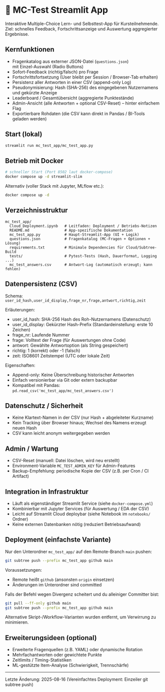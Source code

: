 # 📝 MC-Test Streamlit App

Interaktive Multiple-Choice Lern- und Selbsttest-App für Kursteilnehmende.
Ziel: schnelles Feedback, Fortschrittsanzeige und Auswertung aggregierter
Ergebnisse.

## Kernfunktionen

- Fragenkatalog aus externer JSON-Datei (`questions.json`)  
  mit Einzel-Auswahl (Radio Buttons)
- Sofort-Feedback (richtig/falsch) pro Frage
- Fortschrittsfortsetzung (User bleibt per Session / Browser-Tab erhalten)
- Persistenz aller Antworten in einer CSV (append-only Log)
- Pseudonymisierung: Hash (SHA-256) des eingegebenen Nutzernamens  
  und gekürzte Anzeige
- Leaderboard / Gesamtübersicht (aggregierte Punktestände)
- Admin-Ansicht (alle Antworten + optional CSV-Reset) – hinter einfachem Flag
- Exportierbare Rohdaten (die CSV kann direkt in Pandas / BI-Tools geladen werden)

## Start (lokal)

```bash
streamlit run mc_test_app/mc_test_app.py
```

## Betrieb mit Docker

```bash
# schneller Start (Port 8502 laut docker-compose)
docker compose up -d streamlit-slim
```

Alternativ (voller Stack mit Jupyter, MLflow etc.):

```bash
docker compose up -d
```

## Verzeichnisstruktur

```text
mc_test_app/
  Cloud_Deployment.ipynb   # Leitfaden: Deployment / Betriebs-Notizen
  README.md                # App-spezifische Dokumentation
  mc_test_app.py           # Haupt-Streamlit-App (UI + Logik)
  questions.json           # Fragenkatalog (MC-Fragen + Optionen + Lösung)
  requirements.txt         # Minimale Dependencies für Cloud/Subtree-Build
  tests/                   # Pytest-Tests (Hash, Dauerformat, Logging ...)
  mc_test_answers.csv      # Antwort-Log (automatisch erzeugt; kann fehlen)
```

## Datenpersistenz (CSV)

Schema:
`user_id_hash,user_id_display,frage_nr,frage,antwort,richtig,zeit`

Erläuterungen:

- user_id_hash: SHA-256 Hash des Roh-Nutzernamens (Datenschutz)
- user_id_display: Gekürzter Hash-Prefix (Standardeinstellung: erste 10 Zeichen)
- frage_nr: Laufende Nummer
- frage: Volltext der Frage (für Auswertungen ohne Code)
- antwort: Gewählte Antwortoption (als String gespeichert)
- richtig: 1 (korrekt) oder -1 (falsch)
- zeit: ISO8601 Zeitstempel (UTC oder lokale Zeit)

Eigenschaften:

- Append-only: Keine Überschreibung historischer Antworten
- Einfach versionierbar via Git oder extern backupbar
- Kompatibel mit Pandas: `pd.read_csv('mc_test_app/mc_test_answers.csv')`

## Datenschutz / Sicherheit

- Keine Klartext-Namen in der CSV (nur Hash + abgeleiteter Kurzname)
- Kein Tracking über Browser hinaus; Wechsel des Namens erzeugt neuen Hash
- CSV kann leicht anonym weitergegeben werden

## Admin / Wartung

- CSV-Reset (manuell: Datei löschen, wird neu erstellt)
- Environment-Variable `MC_TEST_ADMIN_KEY` für Admin-Features
- Backup-Empfehlung: periodische Kopie der CSV (z.B. per Cron / CI Artifact)

## Integration in Infrastruktur

- Läuft als eigenständiger Streamlit Service (siehe `docker-compose.yml`)
- Kombinierbar mit Jupyter Services (für Auswertung / EDA der CSV)
- Leicht auf Streamlit Cloud deploybar (siehe Notebook im `notebooks/` Ordner)
- Keine externen Datenbanken nötig (reduziert Betriebsaufwand)

## Deployment (einfachste Variante)

Nur den Unterordner `mc_test_app/` auf den Remote-Branch `main` pushen:

```bash
git subtree push --prefix mc_test_app github main
```

Voraussetzungen:

- Remote heißt `github` (ansonsten `origin` einsetzen)
- Änderungen im Unterordner sind committed

Falls der Befehl wegen Divergenz scheitert und du alleiniger Committer bist:

```bash
git pull --ff-only github main
git subtree push --prefix mc_test_app github main
```

Alternative Skript-/Workflow-Varianten wurden entfernt, um Verwirrung zu minimieren.

## Erweiterungsideen (optional)

- Erweiterte Fragenquellen (z.B. YAML) oder dynamische Rotation
- Mehrfachantworten oder gewichtete Punkte
- Zeitlimits / Timing-Statistiken
- ML-gestützte Item-Analyse (Schwierigkeit, Trennschärfe)

---
Letzte Änderung: 2025-08-16 (Vereinfachtes Deployment: Einzeiler git subtree push)
